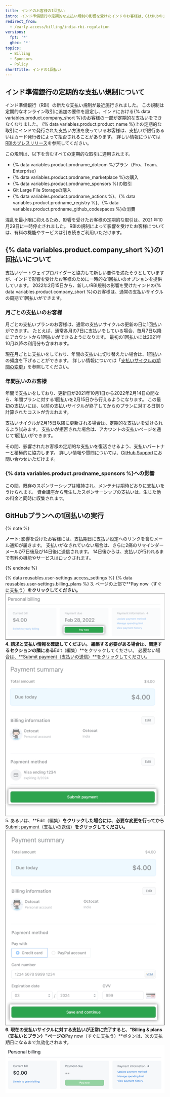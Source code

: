 ```yaml
---
title: インドのお客様の1回払い
intro: インド準備銀行の定期的な支払い規制の影響を受けたインドのお客様は、GitHubのプランとサービスに1回払いができるようになりました。
redirect_from:
  - /early-access/billing/india-rbi-regulation
versions:
  fpt: '*'
  ghec: '*'
topics:
  - Billing
  - Sponsors
  - Policy
shortTitle: インドの1回払い
---
```



## インド準備銀行の定期的な支払い規制について

インド準備銀行（RBI）の新たな支払い規制が最近施行されました。 この規制は定期的なオンライン取引に追加の要件を設定し、インドにおける{% data variables.product.company_short %}のお客様の一部が定期的な支払いをできなくなりました。 {% data variables.product.product_name %}上の定期的な取引にインドで発行された支払い方法を使っているお客様は、支払いが銀行あるいはカード発行者によって拒否されることがあります。 詳しい情報については[RBIのプレスリリース](https://www.rbi.org.in/Scripts/BS_PressReleaseDisplay.aspx?prid=51353)を参照してください。

この規制は、以下を含むすべての定期的な取引に適用されます。
- {% data variables.product.prodname_dotcom %}プラン（Pro、Team、Enterprise）
- {% data variables.product.prodname_marketplace %}の購入
- {% data variables.product.prodname_sponsors %}の取引
- Git Large File Storageの購入
- {% data variables.product.prodname_actions %}、{% data variables.product.prodname_registry %}、{% data variables.product.prodname_github_codespaces %}の消費

混乱を最小限に抑えるため、影響を受けたお客様の定期的な取引は、2021 年10月29日に一時停止されました。 RBIの規制によって影響を受けたお客様については、有料の機能やサービスは引き続きご利用いただけます。

## {% data variables.product.company_short %}の1回払いについて

支払いゲートウェイプロバイダーと協力して新しい要件を満たそうとしていますが、インドで影響を受けたお客様のために一時的な1回払いのオプションを提供しています。 2022年2月15日から、新しいRBI規制の影響を受けたインドの{% data variables.product.company_short %}のお客様は、通常の支払いサイクルの周期で1回払いができます。

### 月ごとの支払いのお客様

月ごとの支払いプランのお客様は、通常の支払いサイクルの更新の日に1回払いができます。 たとえば、通常各月の7日に支払いをしている場合、毎月7日以降にアカウントから1回払いができるようになります。 最初の1回払いには2021年10月以降の利用分も含まれます。

現在月ごとに支払いをしており、年間の支払いに切り替えたい場合は、1回払いの頻度を下げることができます。 詳しい情報については「[支払いサイクルの期間の変更](/en/billing/managing-your-github-billing-settings/changing-the-duration-of-your-billing-cycle)」を参照してください。

### 年間払いのお客様

年間で支払いをしており、更新日が2021年10月1日から2022年2月14日の間なら、年間プランに対する1回払いを2月15日から行えるようになります。 この最初の支払いには、以前の支払いサイクルが終了してからのプランに対する日割り計算されたコストが含まれます。

支払いサイクルが2月15日以降に更新される場合は、定期的な支払いを受けられるよう試みます。 支払いが拒否された場合は、アカウントの支払いページを通じて1回払いができます。

その間、影響されたお客様の定期的な支払いを復活させるよう、支払いパートナーと積極的に協力します。 詳しい情報や質問については、[GitHub Support](https://support.github.com/contact)にお問い合わせいただけます。

### {% data variables.product.prodname_sponsors %}への影響

この間、既存のスポンサーシップは維持され、メンテナは期待どおりに支払いをうけられます。 資金講座から発生したスポンサーシップの支払いは、生じた他の料金と同時に収集されます。

## GitHubプランへの1回払いの実行

{% note %}

**ノート**: 影響を受けたお客様には、支払期日に支払い設定へのリンクを含むメール通知が届きます。 支払いがなされていない場合は、さらに2痛のリマインダーメールが7日後及び14日後に送信されます。 14日後からは、支払いが行われるまで有料の機能やサービスはロックされます。

{% endnote %}

{% data reusables.user-settings.access_settings %}
{% data reusables.user-settings.billing_plans %}
3. ページの上部で**Pay now（すぐに支払う）**をクリックしてください。 ![すぐに1回払いのボタン](/assets/images/help/billing/pay-now-button.png)
4. 請求と支払い情報を確認してください。 編集する必要がある場合は、関連するセクションの隣にある**Edit（編集）**をクリックしてください。 必要ない場合は、**Submit payment（支払いの送信）**をクリックしてください。 ![1回払いの概要](/assets/images/help/billing/payment-summary.png)
5. あるいは、**Edit（編集）**をクリックした場合には、必要な変更を行ってから**Submit payment（支払いの送信）**をクリックしてください。 ![1回払いの編集の概要](/assets/images/help/billing/payment-summary-edit.png)
6. 現在の支払いサイクルに対する支払いが正常に完了すると、"Billing & plans（支払いとプラン）"ページの**Pay now（すぐに支払う）**ボタンは、次の支払期日になるまで無効化されます。 ![無効化されたすぐに1回払いのボタン](/assets/images/help/billing/pay-now-button-disabled.png)
  
